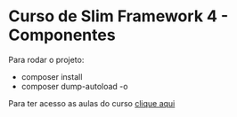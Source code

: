 # Curso de Slim Framework 4 - Componentes

Para rodar o projeto:

- composer install
- composer dump-autoload -o

Para ter acesso as aulas do curso [clique aqui](https://youtube.com/c/AlexandreCardoso)

